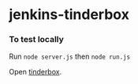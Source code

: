 # jenkins-tinderbox

### To test locally

Run `node server.js` then `node run.js`

Open [tinderbox](http://localhost:3000).
